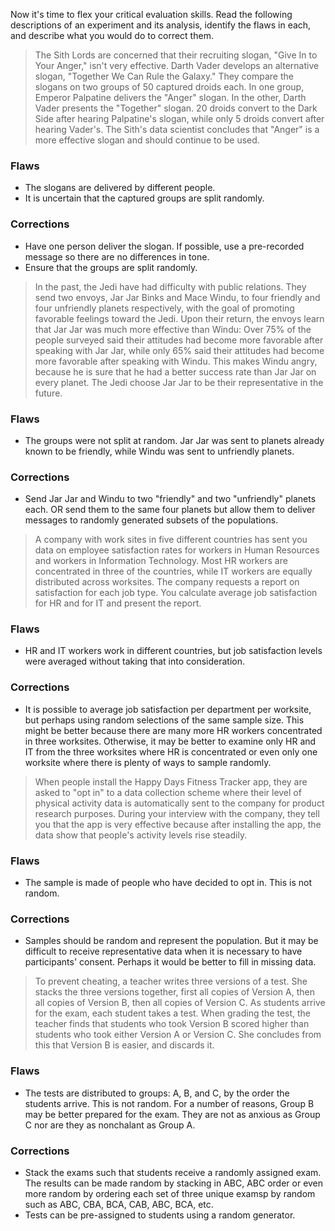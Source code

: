 Now it's time to flex your critical evaluation skills. Read the following descriptions of an experiment and its analysis, identify the flaws in each, and describe what you would do to correct them.

> The Sith Lords are concerned that their recruiting slogan, "Give In to Your Anger," isn't very effective. Darth Vader develops an alternative slogan, "Together We Can Rule the Galaxy." They compare the slogans on two groups of 50 captured droids each. In one group, Emperor Palpatine delivers the "Anger" slogan. In the other, Darth Vader presents the "Together" slogan. 20 droids convert to the Dark Side after hearing Palpatine's slogan, while only 5 droids convert after hearing Vader's. The Sith's data scientist concludes that "Anger" is a more effective slogan and should continue to be used.
    
### Flaws

- The slogans are delivered by different people. 
- It is uncertain that the captured groups are split randomly. 

### Corrections
- Have one person deliver the slogan. If possible, use a pre-recorded message so there are no differences in tone. 
- Ensure that the groups are split randomly. 

> In the past, the Jedi have had difficulty with public relations. They send two envoys, Jar Jar Binks and Mace Windu, to four friendly and four unfriendly planets respectively, with the goal of promoting favorable feelings toward the Jedi. Upon their return, the envoys learn that Jar Jar was much more effective than Windu: Over 75% of the people surveyed said their attitudes had become more favorable after speaking with Jar Jar, while only 65% said their attitudes had become more favorable after speaking with Windu. This makes Windu angry, because he is sure that he had a better success rate than Jar Jar on every planet. The Jedi choose Jar Jar to be their representative in the future.

### Flaws
- The groups were not split at random. Jar Jar was sent to planets already known to be friendly, while Windu was sent to unfriendly planets. 

### Corrections
- Send Jar Jar and Windu to two "friendly" and two "unfriendly" planets each. OR send them to the same four planets but allow them to deliver messages to randomly generated subsets of the populations. 

> A company with work sites in five different countries has sent you data on employee satisfaction rates for workers in Human Resources and workers in Information Technology. Most HR workers are concentrated in three of the countries, while IT workers are equally distributed across worksites. The company requests a report on satisfaction for each job type. You calculate average job satisfaction for HR and for IT and present the report.

### Flaws
- HR and IT workers work in different countries, but job satisfaction levels were averaged without taking that into consideration.

### Corrections
- It is possible to average job satisfaction per department per worksite, but perhaps using random selections of the same sample size. This might be better because there are many more HR workers concentrated in three worksites. Otherwise, it may be better to examine only HR and IT from the three worksites where HR is concentrated or even only one worksite where there is plenty of ways to sample randomly.

> When people install the Happy Days Fitness Tracker app, they are asked to "opt in" to a data collection scheme where their level of physical activity data is automatically sent to the company for product research purposes. During your interview with the company, they tell you that the app is very effective because after installing the app, the data show that people's activity levels rise steadily.

### Flaws
- The sample is made of people who have decided to opt in. This is not random. 

### Corrections
- Samples should be random and represent the population. But it may be difficult to receive representative data when it is necessary to have participants' consent. Perhaps it would be better to fill in missing data. 

> To prevent cheating, a teacher writes three versions of a test. She stacks the three versions together, first all copies of Version A, then all copies of Version B, then all copies of Version C. As students arrive for the exam, each student takes a test. When grading the test, the teacher finds that students who took Version B scored higher than students who took either Version A or Version C. She concludes from this that Version B is easier, and discards it.

### Flaws
- The tests are distributed to groups: A, B, and C, by the order the students arrive. This is not random. For a number of reasons, Group B may be better prepared for the exam. They are not as anxious as Group C nor are they as nonchalant as Group A. 

### Corrections
- Stack the exams such that students receive a randomly assigned exam. The results can be made random by stacking in ABC, ABC order or even more random by ordering each set of three unique examsp by random such as ABC, CBA, BCA, CAB, ABC, BCA, etc. 
- Tests can be pre-assigned to students using a random generator. 

